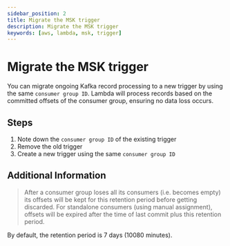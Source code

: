 ```yaml
---
sidebar_position: 2
title: Migrate the MSK trigger
description: Migrate the MSK trigger
keywords: [aws, lambda, msk, trigger]
---
```


# Migrate the MSK trigger

[](https://docs.aws.amazon.com/lambda/latest/dg/with-msk-process.html#services-msk-topic-add)

You can migrate ongoing Kafka record processing to a new trigger by using the same `consumer group ID`. Lambda will process records based on the committed offsets of the consumer group, ensuring no data loss occurs.

## Steps

1. Note down the `consumer group ID` of the existing trigger
2. Remove the old trigger
3. Create a new trigger using the same `consumer group ID`

## Additional Information

[](https://kafka.apache.org/22/documentation.html#brokerconfigs)

> After a consumer group loses all its consumers (i.e. becomes empty) its offsets will be kept for this retention period before getting discarded. For standalone consumers (using manual assignment), offsets will be expired after the time of last commit plus this retention period.

By default, the retention period is 7 days (10080 minutes).
